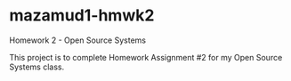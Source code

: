 # mazamud1-hmwk2
Homework 2 - Open Source Systems

This project is to complete Homework Assignment #2 for my Open Source Systems class.
